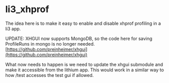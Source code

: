 li3_xhprof
==========

The idea here is to make it easy to enable and disable xhprof profiling in a li3 app.

UPDATE: XHGUI now supports MongoDB, so the code here for saving ProfileRuns in mongo is no longer needed.
[https://github.com/preinheimer/xhgui](https://github.com/preinheimer/xhgui)

What now needs to happen is we need to update the xhgui submodule and make it accessible from the lithium app.
This would work in a similar way to how /test accesses the test gui if allowed.
